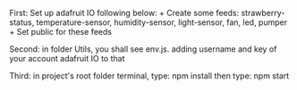 First: Set up adafruit IO following below: + Create some feeds: strawberry-status, temperature-sensor, humidity-sensor, light-sensor, fan, led, pumper + Set public for these feeds

Second: in folder Utils, you shall see env.js. adding username and key of your account adafruit IO to that

Third: in project's root folder terminal, type: npm install then type: npm start
